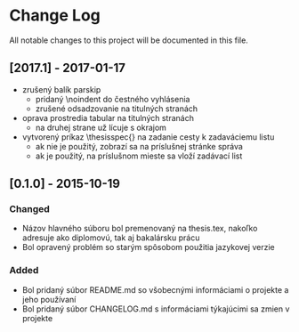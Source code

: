 # Change Log
All notable changes to this project will be documented in this file.

## [2017.1] - 2017-01-17
- zrušený balík parskip
    - pridaný \noindent do čestného vyhlásenia 
    - zrušené odsadzovanie na titulných stranách
- oprava prostredia tabular na titulných stranách
    - na druhej strane už lícuje s okrajom
- vytvorený príkaz \thesisspec{} na zadanie cesty k zadaváciemu listu
    - ak nie je použitý, zobrazí sa na príslušnej stránke správa
    - ak je použitý, na príslušnom mieste sa vloží zadávací list

## [0.1.0] - 2015-10-19
### Changed
- Názov hlavného súboru bol premenovaný na thesis.tex, nakoľko adresuje ako diplomovú, tak aj bakalársku prácu
- Bol opravený problém so starým spôsobom použitia jazykovej verzie

### Added
- Bol pridaný súbor README.md so všobecnými informáciami o projekte a jeho používaní
- Bol pridaný súbor CHANGELOG.md s informáciami týkajúcimi sa zmien v projekte
